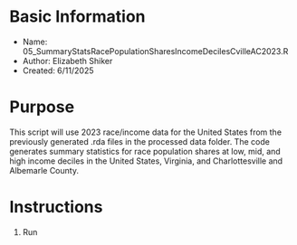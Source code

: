 # Basic Information

* Name: 05_SummaryStatsRacePopulationSharesIncomeDecilesCvilleAC2023.R
* Author: Elizabeth Shiker
* Created: 6/11/2025

# Purpose

This script will use 2023 race/income data for the United States from the previously generated .rda files in the processed data folder. The code generates summary statistics for race population shares at low, mid, and high income deciles in the United States, Virginia, and Charlottesville and Albemarle County.

# Instructions

1. Run